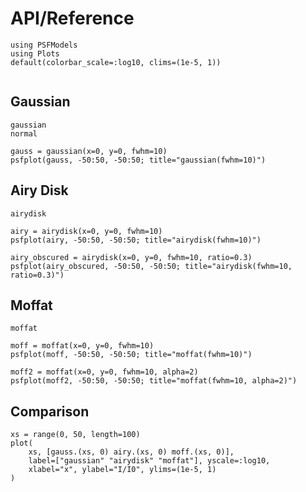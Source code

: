 # API/Reference

```@setup plots
using PSFModels
using Plots
default(colorbar_scale=:log10, clims=(1e-5, 1))
```

```@index
```

## Gaussian

```@docs
gaussian
normal
```

```@example plots
gauss = gaussian(x=0, y=0, fwhm=10)
psfplot(gauss, -50:50, -50:50; title="gaussian(fwhm=10)")
```

## Airy Disk

```@docs
airydisk
```

```@example plots
airy = airydisk(x=0, y=0, fwhm=10)
psfplot(airy, -50:50, -50:50; title="airydisk(fwhm=10)")
```

```@example plots
airy_obscured = airydisk(x=0, y=0, fwhm=10, ratio=0.3)
psfplot(airy_obscured, -50:50, -50:50; title="airydisk(fwhm=10, ratio=0.3)")
```

## Moffat

```@docs
moffat
```

```@example plots
moff = moffat(x=0, y=0, fwhm=10)
psfplot(moff, -50:50, -50:50; title="moffat(fwhm=10)")
```

```@example plots
moff2 = moffat(x=0, y=0, fwhm=10, alpha=2)
psfplot(moff2, -50:50, -50:50; title="moffat(fwhm=10, alpha=2)")
```

## Comparison

```@example plots
xs = range(0, 50, length=100)
plot(
    xs, [gauss.(xs, 0) airy.(xs, 0) moff.(xs, 0)], 
    label=["gaussian" "airydisk" "moffat"], yscale=:log10,
    xlabel="x", ylabel="I/I0", ylims=(1e-5, 1)
)
```